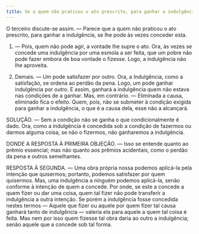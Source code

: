 ```yaml
---
title: Se a quem não praticou o ato prescrito, para ganhar a indulgência, se lhe pode às vezes conceder esta
---
```


O terceiro discute-se assim. — Parece que a quem não praticou o ato prescrito, para ganhar a indulgência, se lhe pode às vezes conceder esta.  

1. — Pois, quem não pode agir, a vontade lhe supre o ato. Ora, às vezes se concede uma indulgência por uma esmola a ser feita, que um pobre não pode fazer embora de boa vontade o fizesse. Logo, a indulgência não lhe aproveita.  

2. Demais. — Um pode satisfazer por outro. Ora, a Indulgência, como a satisfação, se ordena ao perdão da pena. Logo, um pode ganhar indulgência por outro. E assim, ganhará a indulgência quem não estava nas condições de a ganhar.  Mas, em contrário. — Eliminada a causa, eliminado fica o efeito. Quem, pois, não se submeter à condição exigida para ganhar a indulgência, o que é a causa dela, esse não a alcançará.  

SOLUÇÃO. — Sem a condição não se ganha o que condicionalmente é dado. Ora, como a indulgência é concedida sob a condição de fazermos ou darmos alguma coisa, se não o fizermos, não ganharemos a indulgência.  

DONDE A RESPOSTA À PRIMEIRA OBJEÇÃO. — Isso se entende quanto ao prêmio essencial; mas não quanto aos prêmios acidentais, como o perdão da pena e outros semelhantes.  

RESPOSTA À SEGUNDA. — Uma obra própria nossa podemos aplicá-la pela intenção que quisermos; portanto, podemos satisfazer por quem quisermos. Mas, uma indulgência a ninguém podemos aplicá-la, senão conforme à intenção de quem a concede. Por onde, se este a concede a quem fizer ou dar uma coisa, quem tal fizer não pode transferir a indulgência a outra intenção. Se porém a indulgência fosse concedida nestes termos — Aquele que fizer ou aquele por quem fizer tal causa ganhará tanto de indulgência — valeria ela para aquele a quem tal coisa é feita. Mas nem por isso quem fizesse tal obra daria ao outro a indulgência; senão aquele que a concede sob tal forma.